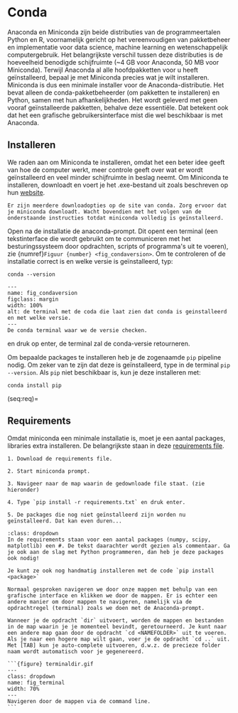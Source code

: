 # Conda
Anaconda en Miniconda zijn beide distributies van de programmeertalen Python en R, voornamelijk gericht op het vereenvoudigen van pakketbeheer en implementatie voor data science, machine learning en wetenschappelijk computergebruik. Het belangrijkste verschil tussen deze distributies is de hoeveelheid benodigde schijfruimte (~4 GB voor Anaconda, 50 MB voor Miniconda). Terwijl Anaconda al alle hoofdpakketten voor u heeft geïnstalleerd, bepaal je met Miniconda precies wat je wilt installeren. Miniconda is dus een minimale installer voor de Anaconda-distributie. Het bevat alleen de conda-pakketbeheerder (om pakketten te installeren) en Python, samen met hun afhankelijkheden. Het wordt geleverd met geen vooraf geïnstalleerde pakketten, behalve deze essentiële. Dat betekent ook dat het een grafische gebruikersinterface mist die wel beschikbaar is met Anaconda.

## Installeren
We raden aan om Miniconda te installeren, omdat het een beter idee geeft van hoe de computer werkt, meer controle geeft over wat er wordt geïnstalleerd en veel minder schijfruimte in beslag neemt. Om Miniconda te installeren, downloadt en voert je het .exe-bestand uit zoals beschreven op hun [website](https://docs.anaconda.com/miniconda/install/).

```{warning}
Er zijn meerdere downloadopties op de site van conda. Zorg ervoor dat je miniconda downloadt. Wacht bovendien met het volgen van de onderstaande instructies totdat miniconda volledig is geïnstalleerd.
```

Open na de installatie de anaconda-prompt. Dit opent een terminal (een tekstinterface die wordt gebruikt om te communiceren met het besturingssysteem door opdrachten, scripts of programma's uit te voeren), zie {numref}`Figuur {number} <fig_condaversion>`. Om te controleren of de installatie correct is en welke versie is geïnstalleerd, typ:

```{code}
conda --version
```

```{figure} condaversion.PNG
---
name: fig_condaversion
figclass: margin
width: 100%
alt: de terminal met de coda die laat zien dat conda is geinstalleerd en met welke versie.
---
De conda terminal waar we de versie checken.
```

en druk op enter, de terminal zal de conda-versie retourneren.

Om bepaalde packages te installeren heb je de zogenaamde `pip` pipeline nodig. Om zeker van te zijn dat deze is geïnstalleerd, type in de terminal `pip --version`. Als `pip` niet beschikbaar is, kun je deze installeren met:
```{code}
conda install pip
```

(seq:req)=
## Requirements
Omdat miniconda een minimale installatie is, moet je een aantal packages, libraries extra installeren. De belangrijkste staan in deze [requirements file](./requirements.txt). 

```{exercise}
1. Download de requirements file. 

2. Start miniconda prompt. 

3. Navigeer naar de map waarin de gedownloade file staat. (zie hieronder)

4. Type `pip install -r requirements.txt` en druk enter.

5. De packages die nog niet geïnstalleerd zijn worden nu geïnstalleerd. Dat kan even duren...

```

```{tip}
:class: dropdown
In de requirements staan voor een aantal packages (numpy, scipy, matplotlib) een #. De tekst daarachter wordt gezien als commentaar. Ga je ook aan de slag met Python programmeren, dan heb je deze packages ook nodig!

Je kunt ze ook nog handmatig installeren met de code `pip install <package>` 
```

````{admonition} Gebruik van de terminal en command line
Normaal gesproken navigeren we door onze mappen met behulp van een grafische interface en klikken we door de mappen. Er is echter een andere manier om door mappen te navigeren, namelijk via de opdrachtregel (terminal) zoals we doen met de Anaconda-prompt.

Wanneer je de opdracht `dir` uitvoert, worden de mappen en bestanden in de map waarin je je momenteel bevindt, geretourneerd. Je kunt naar een andere map gaan door de opdracht `cd <NAMEFOLDER>` uit te voeren. Als je naar een hogere map wilt gaan, voer je de opdracht `cd ..` uit. Met [TAB] kun je auto-complete uitvoeren, d.w.z. de precieze folder naam wordt automatisch voor je gegenereerd.

```{figure} terminaldir.gif
---
class: dropdown
name: fig_terminal
width: 70%
---
Navigeren door de mappen via de command line.
```
````